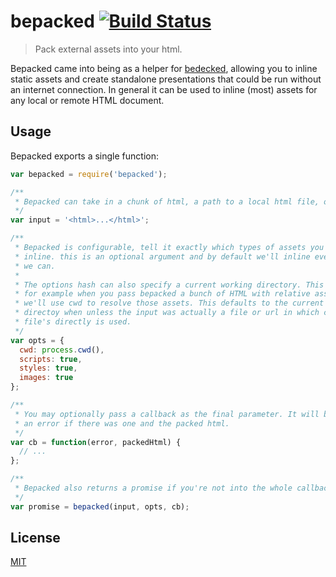 # bepacked [![Build Status](https://travis-ci.org/jtrussell/bepacked.svg)](https://travis-ci.org/jtrussell/bepacked)

> Pack external assets into your html.

Bepacked came into being as a helper for [bedecked][bedecked], allowing you to
inline static assets and create standalone presentations that could be run
without an internet connection. In general it can be used to inline (most)
assets for any local or remote HTML document.

## Usage

Bepacked exports a single function:

```javascript
var bepacked = require('bepacked');

/**
 * Bepacked can take in a chunk of html, a path to a local html file, or a url.
 */
var input = '<html>...</html>';

/**
 * Bepacked is configurable, tell it exactly which types of assets you'd like to
 * inline. this is an optional argument and by default we'll inline everything
 * we can.
 *
 * The options hash can also specify a current working directory. This is useful
 * for example when you pass bepacked a bunch of HTML with relative asset paths,
 * we'll use cwd to resolve those assets. This defaults to the current working
 * directoy when unless the input was actually a file or url in which case that
 * file's directly is used.
 */
var opts = {
  cwd: process.cwd(),
  scripts: true,
  styles: true,
  images: true
};

/**
 * You may optionally pass a callback as the final parameter. It will be given
 * an error if there was one and the packed html.
 */
var cb = function(error, packedHtml) {
  // ...
};

/**
 * Bepacked also returns a promise if you're not into the whole callback thing.
 */
var promise = bepacked(input, opts, cb);
```

## License

[MIT][license]

[bedecked]: https://github.com/jtrussell/bedecked
[license]: https://raw.githubusercontent.com/jtrussell/bepacked/master/LICENSE-MIT
